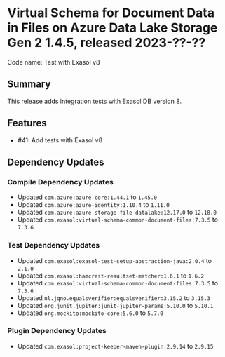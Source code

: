 # Virtual Schema for Document Data in Files on Azure Data Lake Storage Gen 2 1.4.5, released 2023-??-??

Code name: Test with Exasol v8

## Summary

This release adds integration tests with Exasol DB version 8.

## Features

* #41: Add tests with Exasol v8

## Dependency Updates

### Compile Dependency Updates

* Updated `com.azure:azure-core:1.44.1` to `1.45.0`
* Updated `com.azure:azure-identity:1.10.4` to `1.11.0`
* Updated `com.azure:azure-storage-file-datalake:12.17.0` to `12.18.0`
* Updated `com.exasol:virtual-schema-common-document-files:7.3.5` to `7.3.6`

### Test Dependency Updates

* Updated `com.exasol:exasol-test-setup-abstraction-java:2.0.4` to `2.1.0`
* Updated `com.exasol:hamcrest-resultset-matcher:1.6.1` to `1.6.2`
* Updated `com.exasol:virtual-schema-common-document-files:7.3.5` to `7.3.6`
* Updated `nl.jqno.equalsverifier:equalsverifier:3.15.2` to `3.15.3`
* Updated `org.junit.jupiter:junit-jupiter-params:5.10.0` to `5.10.1`
* Updated `org.mockito:mockito-core:5.6.0` to `5.7.0`

### Plugin Dependency Updates

* Updated `com.exasol:project-keeper-maven-plugin:2.9.14` to `2.9.15`
